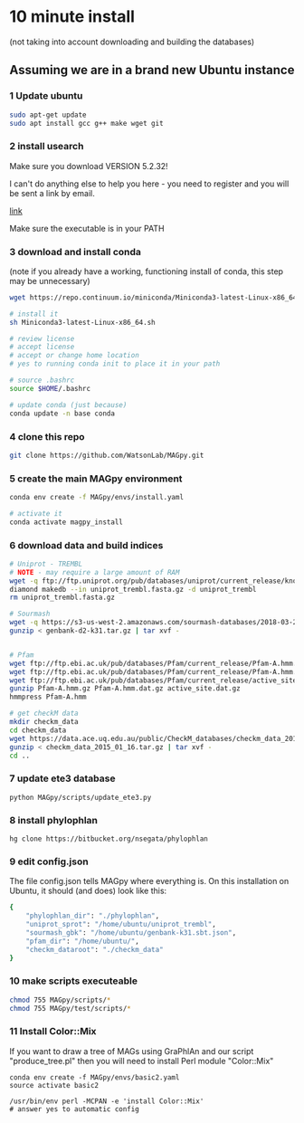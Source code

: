 # 10 minute install

(not taking into account downloading and building the databases)

## Assuming we are in a brand new Ubuntu instance

### 1 Update ubuntu
```sh
sudo apt-get update
sudo apt install gcc g++ make wget git
```

### 2 install usearch 

Make sure you download VERSION 5.2.32!

I can't do anything else to help you here - you need to register and you will be sent a link by email.

[link](https://www.drive5.com/usearch/download.html)

Make sure the executable is in your PATH

### 3 download and install conda

(note if you already have a working, functioning install of conda, this step may be unnecessary)

```sh
wget https://repo.continuum.io/miniconda/Miniconda3-latest-Linux-x86_64.sh

# install it
sh Miniconda3-latest-Linux-x86_64.sh

# review license
# accept license
# accept or change home location
# yes to running conda init to place it in your path

# source .bashrc
source $HOME/.bashrc

# update conda (just because)
conda update -n base conda
```

### 4 clone this repo
```sh
git clone https://github.com/WatsonLab/MAGpy.git
```

### 5 create the main MAGpy environment
```sh
conda env create -f MAGpy/envs/install.yaml

# activate it
conda activate magpy_install
```

### 6 download data and build indices
```sh
# Uniprot - TREMBL
# NOTE - may require a large amount of RAM
wget -q ftp://ftp.uniprot.org/pub/databases/uniprot/current_release/knowledgebase/complete/uniprot_trembl.fasta.gz 
diamond makedb --in uniprot_trembl.fasta.gz -d uniprot_trembl
rm uniprot_trembl.fasta.gz

# Sourmash
wget -q https://s3-us-west-2.amazonaws.com/sourmash-databases/2018-03-29/genbank-d2-k31.tar.gz
gunzip < genbank-d2-k31.tar.gz | tar xvf -


# Pfam
wget ftp://ftp.ebi.ac.uk/pub/databases/Pfam/current_release/Pfam-A.hmm.gz
wget ftp://ftp.ebi.ac.uk/pub/databases/Pfam/current_release/Pfam-A.hmm.dat.gz
wget ftp://ftp.ebi.ac.uk/pub/databases/Pfam/current_release/active_site.dat.gz
gunzip Pfam-A.hmm.gz Pfam-A.hmm.dat.gz active_site.dat.gz
hmmpress Pfam-A.hmm

# get checkM data
mkdir checkm_data
cd checkm_data
wget https://data.ace.uq.edu.au/public/CheckM_databases/checkm_data_2015_01_16.tar.gz
gunzip < checkm_data_2015_01_16.tar.gz | tar xvf -
cd ..
```

### 7 update ete3 database
```
python MAGpy/scripts/update_ete3.py
```

### 8 install phylophlan
```
hg clone https://bitbucket.org/nsegata/phylophlan
```

### 9 edit config.json

The file config.json tells MAGpy where everything is.  On this installation on Ubuntu, it should (and does) look like this:

```sh
{
    "phylophlan_dir": "./phylophlan",
    "uniprot_sprot": "/home/ubuntu/uniprot_trembl",
    "sourmash_gbk": "/home/ubuntu/genbank-k31.sbt.json",
    "pfam_dir": "/home/ubuntu/",
    "checkm_dataroot": "./checkm_data"
}
```

### 10 make scripts executeable

```sh
chmod 755 MAGpy/scripts/*
chmod 755 MAGpy/test/scripts/*
```

### 11 Install Color::Mix

If you want to draw a tree of MAGs using GraPhlAn and our script "produce_tree.pl" then you will need to install Perl module "Color::Mix"

```
conda env create -f MAGpy/envs/basic2.yaml
source activate basic2

/usr/bin/env perl -MCPAN -e 'install Color::Mix'
# answer yes to automatic config
```




